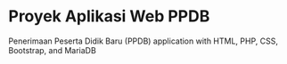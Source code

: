 # Proyek Aplikasi Web PPDB
Penerimaan Peserta Didik Baru (PPDB) application with HTML, PHP, CSS, Bootstrap, and MariaDB
